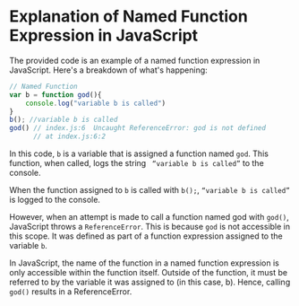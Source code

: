 # Explanation of Named Function Expression in JavaScript

The provided code is an example of a named function expression in JavaScript. Here's a breakdown of what's happening:

```javascript
// Named Function 
var b = function god(){
    console.log("variable b is called")
}
b(); //variable b is called
god() // index.js:6  Uncaught ReferenceError: god is not defined
      // at index.js:6:2
```

In this code, `b` is a variable that is assigned a function named `god`. This function, when called, logs the string ` “variable b is called”` to the console.

When the function assigned to `b` is called with `b();`, `“variable b is called”` is logged to the console.

However, when an attempt is made to call a function named god with `god()`, JavaScript throws a `ReferenceError`. This is because `god` is not accessible in this scope. It was defined as part of a function expression assigned to the variable `b`.

In JavaScript, the name of the function in a named function expression is only accessible within the function itself. Outside of the function, it must be referred to by the variable it was assigned to (in this case, b). Hence, calling `god()` results in a ReferenceError.